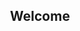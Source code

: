 <h2 align="center">Welcome</h2>
<!--
**GalKoaz/GalKoaz** is a ✨ _special_ ✨ repository because its `README.md` (this file) appears on your GitHub profile.

Here are some ideas to get you started:

- 🔭 I’m currently working on ...
- 🌱 I’m currently learning ...
- 👯 I’m looking to collaborate on ...
- 🤔 I’m looking for help with ...
- 💬 Ask me about ...
- 📫 How to reach me: ...
- 😄 Pronouns: ...
- ⚡ Fun fact: ...
-->
<p align="center">
![Anurag's GitHub stats](https://github-readme-stats.vercel.app/api?username=GalKoaz&show_icons=true&theme=tokyonight)
</p>
<img align="center" src="https://github-readme-stats.vercel.app/api?username=GalKoaz&show_icons=true&theme=react&layout=compact&line_height=20" />

